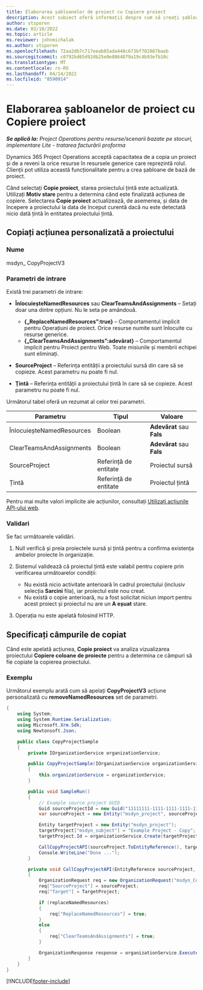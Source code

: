 ```yaml
---
title: Elaborarea șabloanelor de proiect cu Copiere proiect
description: Acest subiect oferă informații despre cum să creați șabloane de proiect utilizând acțiunea personalizată Copiere proiect.
author: stsporen
ms.date: 03/10/2022
ms.topic: article
ms.reviewer: johnmichalak
ms.author: stsporen
ms.openlocfilehash: 72aa2db7c717eeab85ada448c673bf702087baeb
ms.sourcegitcommit: c0792bd65d92db25e0e8864879a19c4b93efb10c
ms.translationtype: MT
ms.contentlocale: ro-RO
ms.lasthandoff: 04/14/2022
ms.locfileid: "8590914"
---
```

# <a name="develop-project-templates-with-copy-project"></a>Elaborarea șabloanelor de proiect cu Copiere proiect

_**Se aplică la:** Project Operations pentru resurse/scenarii bazate pe stocuri, implementare Lite - tratarea facturării proforma_

Dynamics 365 Project Operations acceptă capacitatea de a copia un proiect și de a reveni la orice resurse în resursele generice care reprezintă rolul. Clienții pot utiliza această funcționalitate pentru a crea șabloane de bază de proiect.

Când selectați **Copie proiect**, starea proiectului țintă este actualizată. Utilizați **Motiv stare** pentru a determina când este finalizată acțiunea de copiere. Selectarea **Copie proiect** actualizează, de asemenea, și data de începere a proiectului la data de început curentă dacă nu este detectată nicio dată țintă în entitatea proiectului țintă.

## <a name="copy-project-custom-action"></a>Copiați acțiunea personalizată a proiectului

### <a name="name"></a>Nume 

msdyn\_ CopyProjectV3

### <a name="input-parameters"></a>Parametri de intrare

Există trei parametri de intrare:

- **ÎnlocuieșteNamedResources** sau **ClearTeamsAndAssignments** – Setați doar una dintre opțiuni. Nu le seta pe amândouă.

    - **\{„ReplaceNamedResources”:true\}** – Comportamentul implicit pentru Operațiuni de proiect. Orice resurse numite sunt înlocuite cu resurse generice.
    - **\{„ClearTeamsAndAssignments”:adevărat\}** – Comportamentul implicit pentru Proiect pentru Web. Toate misiunile și membrii echipei sunt eliminați.

- **SourceProject** – Referința entității a proiectului sursă din care să se copieze. Acest parametru nu poate fi nul.
- **Ţintă** – Referința entității a proiectului țintă în care să se copieze. Acest parametru nu poate fi nul.

Următorul tabel oferă un rezumat al celor trei parametri.

| Parametru                | Tipul             | Valoare                 |
|--------------------------|------------------|-----------------------|
| ÎnlocuieșteNamedResources    | Boolean          | **Adevărat** sau **Fals** |
| ClearTeamsAndAssignments | Boolean          | **Adevărat** sau **Fals** |
| SourceProject            | Referință de entitate | Proiectul sursă    |
| Țintă                   | Referință de entitate | Proiectul țintă    |

Pentru mai multe valori implicite ale acțiunilor, consultați [Utilizați acțiunile API-ului web](/powerapps/developer/common-data-service/webapi/use-web-api-actions).

### <a name="validations"></a>Validari

Se fac următoarele validări.

1. Null verifică și preia proiectele sursă și țintă pentru a confirma existența ambelor proiecte în organizație.
2. Sistemul validează că proiectul țintă este valabil pentru copiere prin verificarea următoarelor condiții:

    - Nu există nicio activitate anterioară în cadrul proiectului (inclusiv selecția **Sarcini** fila), iar proiectul este nou creat.
    - Nu există o copie anterioară, nu a fost solicitat niciun import pentru acest proiect și proiectul nu are un **A eșuat** stare.

3. Operația nu este apelată folosind HTTP.

## <a name="specify-fields-to-copy"></a>Specificați câmpurile de copiat

Când este apelată acțiunea, **Copie proiect** va analiza vizualizarea proiectului **Copiere coloane de proiecte** pentru a determina ce câmpuri să fie copiate la copierea proiectului.

### <a name="example"></a>Exemplu

Următorul exemplu arată cum să apelați **CopyProjectV3** acțiune personalizată cu **removeNamedResources** set de parametri.

```C#
{
    using System;
    using System.Runtime.Serialization;
    using Microsoft.Xrm.Sdk;
    using Newtonsoft.Json;

    public class CopyProjectSample
    {
        private IOrganizationService organizationService;

        public CopyProjectSample(IOrganizationService organizationService)
        {
            this.organizationService = organizationService;
        }

        public void SampleRun()
        {
            // Example source project GUID
            Guid sourceProjectId = new Guid("11111111-1111-1111-1111-111111111111");
            var sourceProject = new Entity("msdyn_project", sourceProjectId);

            Entity targetProject = new Entity("msdyn_project");
            targetProject["msdyn_subject"] = "Example Project - Copy";
            targetProject.Id = organizationService.Create(targetProject);

            CallCopyProjectAPI(sourceProject.ToEntityReference(), targetProject.ToEntityReference(), copyOption, true, false);
            Console.WriteLine("Done ...");
        }

        private void CallCopyProjectAPI(EntityReference sourceProject, EntityReference TargetProject, bool replaceNamedResources = true, bool clearTeamsAndAssignments = false)
        {
            OrganizationRequest req = new OrganizationRequest("msdyn_CopyProjectV3");
            req["SourceProject"] = sourceProject;
            req["Target"] = TargetProject;

            if (replaceNamedResources)
            {
                req["ReplaceNamedResources"] = true;
            }
            else
            {
                req["ClearTeamsAndAssignments"] = true;
            }

            OrganizationResponse response = organizationService.Execute(req);
        }
    }
}
```

[!INCLUDE[footer-include](../includes/footer-banner.md)]
